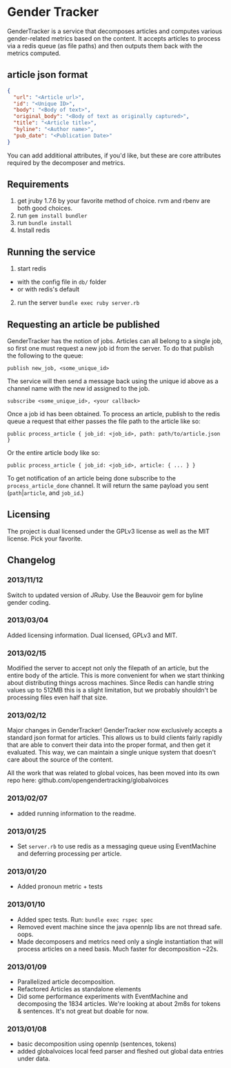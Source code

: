 # Gender Tracker

GenderTracker is a service that decomposes articles and computes various gender-related metrics based on the content. It accepts articles to process via a redis queue (as file paths) and then outputs them back with the metrics computed. 

## article json format

```json
{
  "url": "<Article url>",
  "id": "<Unique ID>",
  "body": "<Body of text>",
  "original_body": "<Body of text as originally captured>",
  "title": "<Article title>",
  "byline": "<Author name>",
  "pub_date": "<Publication Date>"
}
```

You can add additional attributes, if you'd like, but these are core attributes required by the decomposer and metrics.

## Requirements

1. get jruby 1.7.6 by your favorite method of choice. rvm and rbenv are both good choices.
2. run `gem install bundler`
3. run `bundle install`
4. Install redis

## Running the service

1. start redis 
  - with the config file in `db/` folder
  - or with redis's default
2. run the server `bundle exec ruby server.rb`

## Requesting an article be published

GenderTracker has the notion of jobs. Articles can all belong to a single job, so first one must request a new job id from the server. To do that publish the following to the queue:

`publish new_job, <some_unique_id>`

The service will then send a message back using the unique id above as a channel name with the new id assigned to the job.

`subscribe <some_unique_id>, <your callback>`

Once a job id has been obtained.
To process an article, publish to the redis queue a request that either passes the file path to the article like so:

`public process_article { job_id: <job_id>, path: path/to/article.json }`

Or the entire article body like so:

`public process_article { job_id: <job_id>, article: { ... } }`

To get notification of an article being done subscribe to the `process_article_done` channel. It will return the same payload you sent (`path`|`article`, and `job_id`.)

## Licensing

The project is dual licensed under the GPLv3 license as well as the MIT license. Pick your favorite.

## Changelog

### 2013/11/12

Switch to updated version of JRuby.
Use the Beauvoir gem for byline gender coding.

### 2013/03/04

Added licensing information. Dual licensed, GPLv3 and MIT.

### 2013/02/15

Modified the server to accept not only the filepath of an article, but the entire body of the article. This is more convenient for when we start thinking about distributing things across machines. Since Redis can handle string values up to 512MB this is a slight limitation, but we probably shouldn't be processing files even half that size.

### 2013/02/12

Major changes in GenderTracker! GenderTracker now exclusively accepts a standard json format for articles. This allows us to build clients fairly rapidly that are able to convert their data into the proper format, and then get it evaluated. This way, we can maintain a single unique system that doesn't care about the source of the content.

All the work that was related to global voices, has been moved into its own repo here: github.com/opengendertracking/globalvoices


### 2013/02/07

* added running information to the readme.

### 2013/01/25

* Set `server.rb` to use redis as a messaging queue using EventMachine and deferring processing per article. 

### 2013/01/20

* Added pronoun metric + tests

### 2013/01/10

* Added spec tests. Run: `bundle exec rspec spec`
* Removed event machine since the java opennlp libs are not thread safe. oops.
* Made decomposers and metrics need only a single instantiation that will process articles on a need basis. Much faster for decomposition ~22s.

### 2013/01/09

* Parallelized article decomposition.
* Refactored Articles as standalone elements
* Did some performance experiments with EventMachine and decomposing the 1834 articles. We're looking at about 2m8s for tokens & sentences. It's not great but doable for now. 

### 2013/01/08

* basic decomposition using opennlp (sentences, tokens)
* added globalvoices local feed parser and fleshed out global data entries under data.
